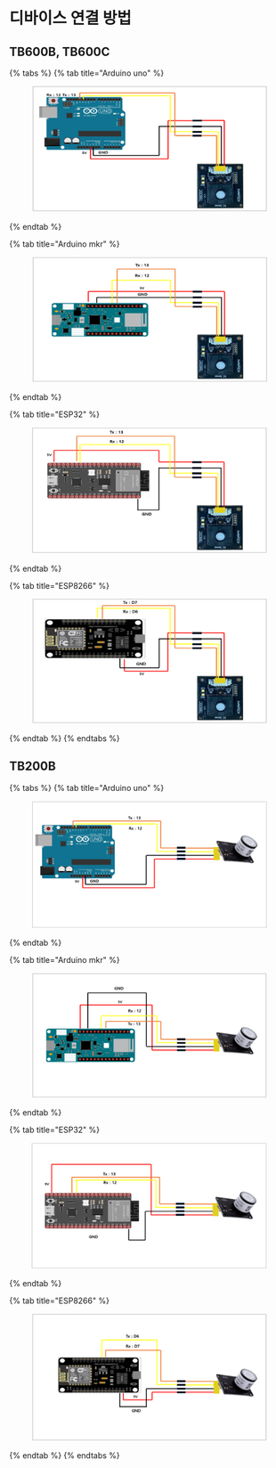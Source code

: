 # 디바이스 연결 방법

## TB600B, TB600C

{% tabs %}
{% tab title="Arduino uno" %}
<figure><img src="../../../.gitbook/assets/UNO_TB600.PNG" alt=""><figcaption></figcaption></figure>
{% endtab %}

{% tab title="Arduino mkr" %}
<figure><img src="../../../.gitbook/assets/MKR_TB600.PNG" alt=""><figcaption></figcaption></figure>
{% endtab %}

{% tab title="ESP32" %}
<figure><img src="../../../.gitbook/assets/ESP32_TB600.PNG" alt=""><figcaption></figcaption></figure>
{% endtab %}

{% tab title="ESP8266" %}
<figure><img src="../../../.gitbook/assets/ESP8266_TB600.PNG" alt=""><figcaption></figcaption></figure>
{% endtab %}
{% endtabs %}

## TB200B

{% tabs %}
{% tab title="Arduino uno" %}
<figure><img src="../../../.gitbook/assets/UNO_TB200.PNG" alt=""><figcaption></figcaption></figure>
{% endtab %}

{% tab title="Arduino mkr" %}
<figure><img src="../../../.gitbook/assets/MKR_TB200.PNG" alt=""><figcaption></figcaption></figure>
{% endtab %}

{% tab title="ESP32" %}
<figure><img src="../../../.gitbook/assets/ESP32_TB200.PNG" alt=""><figcaption></figcaption></figure>
{% endtab %}

{% tab title="ESP8266" %}
<figure><img src="../../../.gitbook/assets/ESP8266_TB200.PNG" alt=""><figcaption></figcaption></figure>
{% endtab %}
{% endtabs %}
